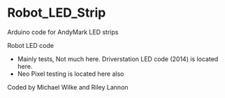 # Robot_LED_Strip
Arduino code for AndyMark LED strips



Robot LED code
- Mainly tests, Not much here. Driverstation LED code (2014) is located here.
- Neo Pixel testing is located here also


Coded by Michael Wilke and Riley Lannon
